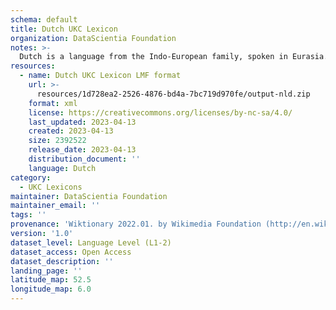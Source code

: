 ```yaml
---
schema: default
title: Dutch UKC Lexicon
organization: DataScientia Foundation
notes: >-
  Dutch is a language from the Indo-European family, spoken in Eurasia. The UKC Lexicon of Dutch is represented as a lexico-semantic network. It consists of words, word senses, synsets, as well as sense-level and synset-level relationships.
resources:
  - name: Dutch UKC Lexicon LMF format
    url: >-
      resources/1d728ea2-2526-4876-bd4a-7bc719d970fe/output-nld.zip
    format: xml
    license: https://creativecommons.org/licenses/by-nc-sa/4.0/
    last_updated: 2023-04-13
    created: 2023-04-13
    size: 2392522
    release_date: 2023-04-13
    distribution_document: ''
    language: Dutch
category:
  - UKC Lexicons
maintainer: DataScientia Foundation
maintainer_email: ''
tags: ''
provenance: 'Wiktionary 2022.01. by Wikimedia Foundation (http://en.wiktionary.org); CogNet 2.1 by Khuyagbaatar Batsuren, National University of Mongolia (http://cognet.ukc.disi.unitn.it); KinDiv: Kinship Diversity 1.0 by Temuulen Khishigsuren (http://ukc.disi.unitn.it/index.php/kinship/); UniMet: Universal Metonymy 1.0 by Temuulen Khishigsuren and Gábor Bella (http://ukc.disi.unitn.it/index.php/metonymy/); MorphyNet 2.0 by Gábor Bella and Khuyagbaatar Batsuren (http://ukc.disi.unitn.it/index.php/morphynet/); Antonymy 1.0 by Gábor Bella (http://ukc.datascientia.eu); NorthEuraLex 0.9 by Johannes Dellert and Gerhard Jäger, Eberhard Karls Universität Tübingen (http://northeuralex.org/); Open Dutch WordNet 1.0 by Marten Postma and Piek Vossen (http://wordpress.let.vupr.nl/odwn/data/); Open Multilingual Wordnet 1.4 by Francis Bond, Division of Linguistics and Multilingual Studies, Nanyang Technological University (http://compling.hss.ntu.edu.sg/omw/); Princeton WordNet 2.1 by Princeton University (https://wordnet.princeton.edu)'
version: '1.0'
dataset_level: Language Level (L1-2)
dataset_access: Open Access
dataset_description: ''
landing_page: ''
latitude_map: 52.5
longitude_map: 6.0
---
```

